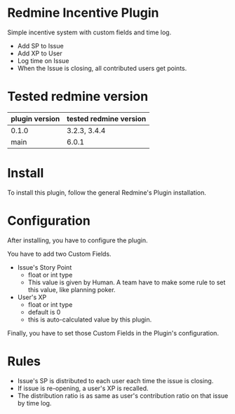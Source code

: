 # Redmine Incentive Plugin

Simple incentive system with custom fields and time log.

* Add SP to Issue
* Add XP to User
* Log time on Issue
* When the Issue is closing, all contributed users get points.

# Tested redmine version

| plugin version | tested redmine version |
|----------------|------------------------|
| 0.1.0          | 3.2.3, 3.4.4           |
| main           | 6.0.1                  |

# Install

To install this plugin, follow the general Redmine's Plugin installation.

# Configuration

After installing, you have to configure the plugin.

You have to add two Custom Fields.

* Issue's Story Point
  * float or int type
  * This value is given by Human. A team have to make some rule to set this value, like planning poker.
* User's XP
  * float or int type
  * default is 0
  * this is auto-calculated value by this plugin.

Finally, you have to set those Custom Fields in the Plugin's configuration.

# Rules

* Issue's SP is distributed to each user each time the issue is closing.
* If issue is re-opening, a user's XP is recalled.
* The distribution ratio is as same as user's contribution ratio on that issue by time log.
